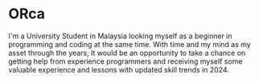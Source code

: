 # ORca
I'm a University Student in Malaysia looking myself as a beginner in programming and coding at the same time. With time and my mind as my asset through the years, It would be an opportunity to take a chance on getting help from experience programmers and receiving myself some valuable experience and lessons with updated skill trends in 2024.
